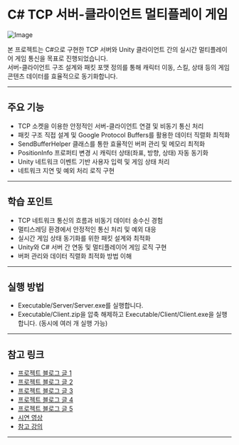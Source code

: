 # C# TCP 서버-클라이언트 멀티플레이 게임

![Image](https://github.com/user-attachments/assets/3dda3285-13d3-4359-96d7-f5f3b40fd52e)

본 프로젝트는 C#으로 구현한 TCP 서버와 Unity 클라이언트 간의 실시간 멀티플레이어 게임 통신을 목표로 진행되었습니다.  
서버-클라이언트 구조 설계와 패킷 포맷 정의를 통해 캐릭터 이동, 스킬, 상태 등의 게임 콘텐츠 데이터를 효율적으로 동기화합니다.

---

## 주요 기능

- TCP 소켓을 이용한 안정적인 서버-클라이언트 연결 및 비동기 통신 처리  
- 패킷 구조 직접 설계 및 Google Protocol Buffers를 활용한 데이터 직렬화 최적화  
- SendBufferHelper 클래스를 통한 효율적인 버퍼 관리 및 메모리 최적화  
- PositionInfo 프로퍼티 변경 시 캐릭터 상태(좌표, 방향, 상태) 자동 동기화  
- Unity 네트워크 이벤트 기반 사용자 입력 및 게임 상태 처리  
- 네트워크 지연 및 예외 처리 로직 구현  

---

## 학습 포인트

- TCP 네트워크 통신의 흐름과 비동기 데이터 송수신 경험  
- 멀티스레딩 환경에서 안정적인 통신 처리 및 예외 대응  
- 실시간 게임 상태 동기화를 위한 패킷 설계와 최적화  
- Unity와 C# 서버 간 연동 및 멀티플레이어 게임 로직 구현  
- 버퍼 관리와 데이터 직렬화 최적화 방법 이해  

---

## 실행 방법

- Executable/Server/Server.exe를 실행합니다.
- Executable/Client.zip을 압축 해제하고 Executable/Client/Client.exe을 실행합니다. (동시에 여러 개 실행 가능)

---

## 참고 링크

- [프로젝트 블로그 글 1](https://hmmterestinguri.tistory.com/135)  
- [프로젝트 블로그 글 2](https://hmmterestinguri.tistory.com/136)  
- [프로젝트 블로그 글 3](https://hmmterestinguri.tistory.com/140)  
- [프로젝트 블로그 글 4](https://hmmterestinguri.tistory.com/144)  
- [프로젝트 블로그 글 5](https://hmmterestinguri.tistory.com/145)
- [시연 영상](https://youtu.be/h8u90-SAG0g)  
- [참고 강의](https://www.inflearn.com/course/%EC%9C%A0%EB%8B%88%ED%8B%B0-mmorpg-%EA%B0%9C%EB%B0%9C-part7/dashboard)
---
